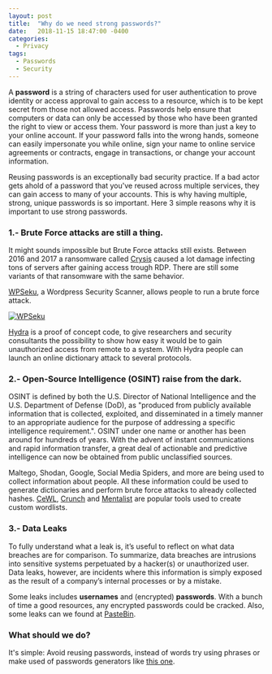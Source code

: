 ```yaml
---
layout: post
title:  "Why do we need strong passwords?"
date:   2018-11-15 18:47:00 -0400
categories:
  - Privacy
tags:
  - Passwords
  - Security
---
```


A **password** is a string of characters used for user authentication to prove identity or access approval to gain access to a resource, which is to be kept secret from those not allowed access. Passwords help ensure that computers or data can only be accessed by those who have been granted the right to view or access them. Your password is more than just a key to your online account. If your password falls into the wrong hands, someone can easily impersonate you while online, sign your name to online service agreements or contracts, engage in transactions, or change your account information.

Reusing passwords is an exceptionally bad security practice. If a bad actor gets ahold of a password that you've reused across multiple services, they can gain access to many of your accounts. This is why having multiple, strong, unique passwords is so important. Here 3 simple reasons why it is important to use strong passwords.

### 1.- Brute Force attacks are still a thing. ###

It might sounds impossible but Brute Force attacks still exists. Between 2016 and 2017 a ransomware called [Crysis](https://blog.trendmicro.com/trendlabs-security-intelligence/brute-force-rdp-attacks-plant-crysis-ransomware/) caused a lot damage infecting tons of servers after gaining access trough RDP. There are still some variants of that ransomware with the same behavior.

[WPSeku](https://github.com/m4ll0k/WPSeku), a Wordpress Security Scanner, allows people to run a brute force attack.

[![WPSeku](https://raw.githubusercontent.com/m4ll0k/WPSeku/master/screen/main.png)](https://github.com/m4ll0k/WPSeku "WPSeku")

[Hydra](https://github.com/vanhauser-thc/thc-hydra) is a proof of concept code, to give researchers and security consultants the possibility to show how easy it would be to gain unauthorized access from remote to a system. With Hydra people can launch an online dictionary attack to several protocols.

### 2.- Open-Source Intelligence (OSINT) raise from the dark. ###

OSINT is defined by both the U.S. Director of National Intelligence and the U.S. Department of Defense (DoD), as "produced from publicly available information that is collected, exploited, and disseminated in a timely manner to an appropriate audience for the purpose of addressing a specific intelligence requirement.". OSINT under one name or another has been around for hundreds of years. With the advent of instant communications and rapid information transfer, a great deal of actionable and predictive intelligence can now be obtained from public unclassified sources.

Maltego, Shodan, Google, Social Media Spiders, and more are being used to collect information about people. All these information could be used to generate dictionaries and perform brute force attacks to already collected hashes. [CeWL](https://digi.ninja/projects/cewl.php), [Crunch](https://sourceforge.net/projects/crunch-wordlist/) and [Mentalist](https://github.com/sc0tfree/mentalist) are popular tools used to create custom wordlists.

### 3.- Data Leaks ###

To fully understand what a leak is, it’s useful to reflect on what data breaches are for comparison. To summarize, data breaches are intrusions into sensitive systems perpetuated by a hacker(s) or unauthorized user. Data leaks, however, are incidents where this information is simply exposed as the result of a company’s internal processes or by a mistake.

Some leaks includes **usernames** and (encrypted) **passwords**. With a bunch of time a good resources, any encrypted passwords could be cracked. Also, some leaks can we found at [PasteBin](https://pastebin.com/).

### What should we do? ###

It's simple: Avoid reusing passwords, instead of words try using phrases or make used of passwords generators like [this one](https://davidtavarez.github.io/tools/2018/09/26/creating-stronger-passwords.html).